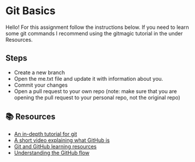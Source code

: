 # Git Basics

Hello! For this assignment follow the instructions below. If you need to learn some git commands I recommend using the gitmagic tutorial in the under Resources.

## Steps 

* Create a new branch 
* Open the me.txt file and update it with information about you.
* Commit your changes 
* Open a pull request to your own repo (note: make sure that you are opening the pull request to your personal repo, not the original repo)


## 📚  Resources 
* [An in-depth tutorial for git](http://www-cs-students.stanford.edu/~blynn/gitmagic/)
* [A short video explaining what GitHub is](https://www.youtube.com/watch?v=w3jLJU7DT5E&feature=youtu.be) 
* [Git and GitHub learning resources](https://docs.github.com/en/github/getting-started-with-github/git-and-github-learning-resources) 
* [Understanding the GitHub flow](https://guides.github.com/introduction/flow/)
